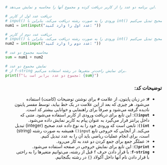 ```python
# این برنامه دو عدد را از کاربر دریافت کرده و مجموع آنها را محاسبه و نمایش می‌دهد.

# دریافت عدد اول از کاربر
# input() ورودی را به صورت رشته دریافت می‌کند، بنابراین با int() آن را به عدد صحیح تبدیل می‌کنیم.
num1 = int(input("عدد اول را وارد کنید: "))

# دریافت عدد دوم از کاربر
# input() ورودی را به صورت رشته دریافت می‌کند، بنابراین با int() آن را به عدد صحیح تبدیل می‌کنیم.
num2 = int(input("عدد دوم را وارد کنید: "))

# محاسبه مجموع دو عدد
sum = num1 + num2

# نمایش مجموع دو عدد
# از f-string برای نمایش راحت‌تر متغیرها در رشته استفاده می‌کنیم.
print(f"مجموع دو عدد برابر است با: {sum}")
```

<div dir="rtl">

### **توضیحات کد:**

-   **`#`**: در زبان پایتون، از علامت `#` برای نوشتن توضیحات (کامنت) استفاده می‌شود. هر چیزی که بعد از این علامت در یک خط بیاید، توسط مفسر پایتون نادیده گرفته می‌شود و صرفاً برای راهنمایی و خوانایی بیشتر کد است.
-   **`input()`**: این تابع برای دریافت ورودی از کاربر استفاده می‌شود. متنی که داخل پرانتز قرار می‌گیرد به عنوان پیام به کاربر نمایش داده می‌شود.
-   **`int()`**: تابعی است که ورودی خود را به نوع داده عدد صحیح (integer) تبدیل می‌کند. از آنجایی که خروجی تابع `input()` همیشه به صورت رشته (string) است، برای انجام عملیات ریاضی باید آن را به عدد تبدیل کنیم.
-   **`+`**: عملگر جمع برای جمع کردن دو عدد به کار می‌رود.
-   **`print()`**: این تابع برای نمایش خروجی در صفحه استفاده می‌شود.
-   **`f-string`**: با قرار دادن حرف `f` قبل از رشته، می‌توانیم متغیرها را به راحتی با قرار دادن نام آنها داخل آکولاد `{}` در رشته بگنجانیم.

</div>
